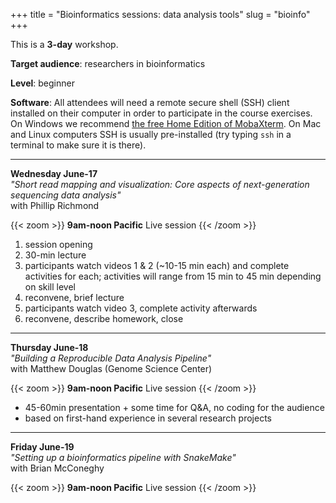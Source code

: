 +++
title = "Bioinformatics sessions: data analysis tools"
slug = "bioinfo"
+++

This is a **3-day** workshop.

**Target audience**: researchers in bioinformatics

**Level**: beginner

**Software**: All attendees will need a remote secure shell (SSH) client installed on their computer in
order to participate in the course exercises. On Windows we recommend
[the free Home Edition of MobaXterm](https://mobaxterm.mobatek.net/download.html). On Mac and Linux
computers SSH is usually pre-installed (try typing `ssh` in a terminal to make sure it is there).

<!-- **Prerequisites**:  -->

---

**Wednesday June-17**  
*"Short read mapping and visualization: Core aspects of next-generation sequencing data analysis"*  
with Phillip Richmond

{{< zoom >}}
<b>9am-noon Pacific</b>
Live session
{{< /zoom >}}

1. session opening
1. 30-min lecture
1. participants watch videos 1 & 2 (~10-15 min each) and complete activities for each;
  activities will range from 15 min to 45 min depending on skill level
1. reconvene, brief lecture
1. participants watch video 3, complete activity afterwards
1. reconvene, describe homework, close

<!-- Video 1 - Mapping short reads against the reference genome (Fastq —> SAM) -->
<!-- Video 2 - Converting mapped reads from SAM —> BAM and indexing -->
<!-- Video 3 - Visualizing mapped reads in IGV and taking snapshots -->

---

**Thursday June-18**  
*"Building a Reproducible Data Analysis Pipeline"*  
with Matthew Douglas (Genome Science Center)

{{< zoom >}}
<b>9am-noon Pacific</b>
Live session
{{< /zoom >}}

- 45-60min presentation + some time for Q&A, no coding for the audience
- based on first-hand experience in several research projects

---

**Friday June-19**  
*"Setting up a bioinformatics pipeline with SnakeMake"*  
with Brian McConeghy

{{< zoom >}}
<b>9am-noon Pacific</b>
Live session
{{< /zoom >}}

